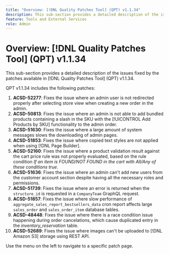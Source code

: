 ```yaml
---
title: "Overview: [!DNL Quality Patches Tool] (QPT) v1.1.34"
description: This sub-section provides a detailed description of the issues fixed by the patches available in [!DNL Quality Patches Tool] (QPT) v1.1.34.
feature: Tools and External Services
role: Admin
---
```

# Overview: [!DNL Quality Patches Tool] (QPT) v1.1.34

This sub-section provides a detailed description of the issues fixed by the patches available in [!DNL Quality Patches Tool] (QPT) v1.1.34.

QPT v1.1.34 includes the following patches:

1. **ACSD-52277**: Fixes the issue where an admin user is not redirected properly after selecting store view when creating a new order in the admin.
1. **ACSD-50813**: Fixes the issue where an admin is not able to add bundled products containing a slash in the SKU with the [!UICONTROL Add Products by SKU] functionality to the admin order.
1. **ACSD-51630**: Fixes the issue where a large amount of system messages slows the downloading of admin pages.
1. **ACSD-51853**: Fixes the issue where copied text styles are not applied when using [!DNL Page Builder].
1. **ACSD-52160**: Fixes the issue where a product validation result against the cart price rule was not properly evaluated, based on the rule condition *If an item is FOUND/NOT FOUND in the cart with All/Any of these conditions true*.
1. **ACSD-51636**: Fixes the issue where an admin can't add new users from the customer account section despite having all the necessary roles and permissions.
1. **ACSD-51739**: Fixes the issue where an error is returned when the `structure_id` is requested in a `CompanyTeam` GraphQL request.
1. **ACSD-51857**: Fixes the issue where slow performance of `aggregate_sales_report_bestsellers_data` cron report affects large `sales_order` and `sales_order_item` database tables.
1. **ACSD-48448**: Fixes the issue where there is a race condition issue happening during order cancelations, which cause duplicated entry in the *inventory_reservation* table.
1. **ACSD-52689**: Fixes the issue where images can't be uploaded to [!DNL Amazon S3] storage using REST API.

Use the menu on the left to navigate to a specific patch page.